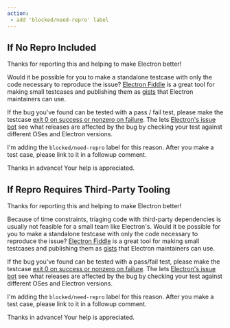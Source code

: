 ```yaml
---
action:
 - add 'blocked/need-repro' label
---
```


## If No Repro Included

Thanks for reporting this and helping to make Electron better!

Would it be possible for you to make a standalone testcase with only the code necessary to reproduce the issue? [Electron Fiddle](https://www.electronjs.org/fiddle) is a great tool for making small testcases and publishing them as [gists](https://gist.github.com) that Electron maintainers can use.

If the bug you've found can be tested with a pass / fail test, please make the testcase [exit 0 on success or nonzero on failure](https://github.com/electron/bugbot#by-bug-reporters). The lets [Electron's issue bot](https://github.com/electron/bugbot#readme) see what releases are affected by the bug by checking your test against different OSes and Electron versions.

I'm adding the `blocked/need-repro` label for this reason. After you make a test case, please link to it in a followup comment.

Thanks in advance! Your help is appreciated.



## If Repro Requires Third-Party Tooling

Thanks for reporting this and helping to make Electron better!

Because of time constraints, triaging code with third-party dependencies is usually not feasible for a small team like Electron's. Would it be possible for you to make a standalone testcase with only the code necessary to reproduce the issue? [Electron Fiddle](https://www.electronjs.org/fiddle) is a great tool for making small testcases and publishing them as [gists](https://gist.github.com) that Electron maintainers can use.

If the bug you've found can be tested with a pass/fail test, please make the testcase [exit 0 on success or nonzero on failure](https://github.com/electron/bugbot#by-bug-reporters). The lets [Electron's issue bot](https://github.com/electron/bugbot#readme) see what releases are affected by the bug by checking your test against different OSes and Electron versions.

I'm adding the `blocked/need-repro` label for this reason. After you make a test case, please link to it in a followup comment.

Thanks in advance! Your help is appreciated.
